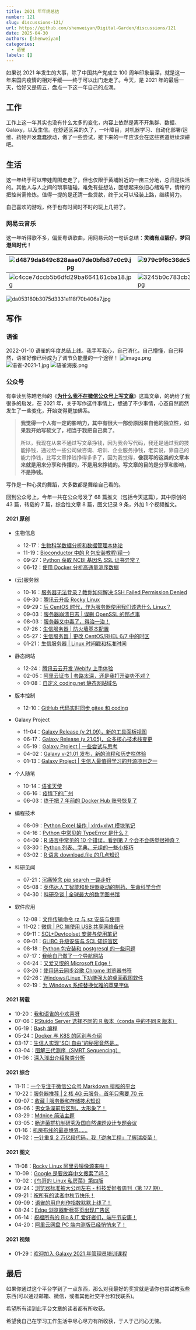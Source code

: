 ```yaml
---
title: 2021 年年终总结
number: 121
slug: discussions-121/
url: https://github.com/shenweiyan/Digital-Garden/discussions/121
date: 2025-04-30
authors: [shenweiyan]
categories: 
  - 语雀
labels: []
---
```


如果说 2021 年发生的大事，除了中国共产党成立 100 周年印象最深，就是这一年来国内疫情的相对平缓——终于可以出门走走了。今天，是 2021 年的最后一天，恰好又是周五，盘点一下这一年自己的点滴。

<!-- more -->

## 工作

工作上这一年其实也没有什么太多的变化，内容上依然是离不开集群、数据、Galaxy，以及生信。在舒适区呆的久了，一叶障目，对机器学习、自动化部署/运维、药物开发蠢蠢欲动，做了一些尝试，接下来的一年应该会在这些赛道继续深耕吧。

## 生活

这一年终于可以带娃周围走走了，但也仅限于黄埔附近的一亩三分地，总归是快活的。其他人与人之间的琐事磕碰，难免有些想法，回想起来依旧心绪难平，情绪的把控尚需修炼。值得一提的是还清一些贷款，终于又可以轻装上路，继续努力。

自己喜欢的游戏，终于也有时间时不时的玩上几把了。

### 网易云音乐

这一年听得歌不多，偏爱粤语歌曲，用网易云的一句话总结：**灵魂有点靓仔，梦回港风时代！**

| ![d4879da849c828aae07de0bfb87c0c9.jpg](https://shub.weiyan.tech/yuque/elog-notebook-img/FoJnkqqI2Wb0NFtYPg2GM24Eda2Y.jpeg) | ![979c9f6c36dc5ad65603f9d4c4f924b.jpg](https://shub.weiyan.tech/yuque/elog-notebook-img/FtjGvFAklQtdJ6m5H5woT2S6Hrgn.jpeg) | ![87ae0b3643ec6c1a5bb56346d36ac64.jpg](https://shub.weiyan.tech/yuque/elog-notebook-img/FtutoJuwALuw8xqLXSs9wXBLT91p.jpeg) |
| ------------------------------------------------------------------------------------------------------------------------------------------------- | ------------------------------------------------------------------------------------------------------------------------------------------------- | ------------------------------------------------------------------------------------------------------------------------------------------------- |
| ![c4cce7dccb5b6dfd29ba664161cba18.jpg](https://shub.weiyan.tech/yuque/elog-notebook-img/FpizFMVTBnpUXDhRgFCCtZhOgcn5.jpeg) | ![3245b0c783cb345643dc18f83971a97.jpg](https://shub.weiyan.tech/yuque/elog-notebook-img/FsihbAQCcnMICQKdUHerqvcFkXfa.jpeg) | ![b92cecf95c5240673233906376cf8d6.jpg](https://shub.weiyan.tech/yuque/elog-notebook-img/FkP1DeRZGPYK3P1bpKk44LIwvP95.jpeg) |

![da053180b3075d3331e118f70b406a7.jpg](https://shub.weiyan.tech/yuque/elog-notebook-img/FuRsyBk9sT6JYXKZ6QCk06KN_5dS.jpeg)

## 写作

### 语雀

2022-01-10 语雀的年度总结上线。我手写我心，自己消化，自己懵懂，自己释然，语雀好像已经成为了调节负能量的一个途径！
![image.png](https://shub.weiyan.tech/yuque/elog-notebook-img/Fv81cCT_LajNLifPkZYSzX3EbYse.png)
![语雀-2021-1.jpg](https://shub.weiyan.tech/yuque/elog-notebook-img/FtfprxZKomqBzkjwAjGkp5GTuYnD.jpeg)
![语雀海报.png](https://shub.weiyan.tech/yuque/elog-notebook-img/FlGCJIvy7Eln5fzcru4esUqCY7b2.png)

### 公众号

有幸读到陈皓老师的《[**为什么我不在微信公众号上写文章**](https://www.yuque.com/shenweiyan/articles/qw325a)》这篇文章，的确给了我很多的启发，在 2021 年，关于写作这件事情上，想通了不少事情，心态自然而然发生了一些变化，开始变得更加佛系。

> **我觉得一个人有一定的影响力，其中有很大一部份原因来自他的独立性，如果我开始写软文了，相当于我把自己卖了**。
>
> 所以，我现在从来不通过写文章挣钱，因为我会写代码，我还是通过我的技能挣钱，通过给一些公司做咨询、培训、企业服务挣钱，老实说，靠自己的能力挣钱，比写文章挣钱挣得多多了，因为我觉得，**像我写的这类的文章本来就是用来分享和传播的，不是用来挣钱的。写文章的目的是分享和影响，不是挣钱。**

写作是一种心灵的舞蹈，大多数都是舞给自己看的。

回到公众号上，今年一共在公众号发了 68 篇推文（包括今天这篇），其中原创的 43 篇，转载的 7 篇，综合性文章 8 篇，图文记录 9 条，外加 1 个视频推文。

#### 2021 原创

- 生物信息

  - 12-17：[生物科学数据分析和数据管理本体论](https://mp.weixin.qq.com/s/Cq40vsktvi-9mn2xiH9Dmg)
  - 11-19：[Bioconductor 中的 R 包安装教程(续一)](https://mp.weixin.qq.com/s/qojN2kYMLq4W_RC7jSyzrg)
  - 09-27：[Python 获取 NCBI 基因名 SSL 证书异常？](https://mp.weixin.qq.com/s/vf5zmFI_ZS1bqrSRHKdz7Q)
  - 06-12：[使用 Docker 分析高通量测序数据](https://mp.weixin.qq.com/s/xlGyJeukJU_vc4M_39dvXg)

- (云)服务器

  - 10-16：[服务器无法登录？教你如何解决 SSH Failed Permission Denied](https://mp.weixin.qq.com/s/u1Dw8_2MzCdyjtci9cwJEQ)
  - 09-30：[腾讯云升级 Rocky Linux](https://mp.weixin.qq.com/s/go0j82Lh6jDcexqmVec4FA)
  - 09-29：[后 CentOS 时代，作为服务器使用我们该选什么 Linux？](https://mp.weixin.qq.com/s/n98ANL3Y1t38ZqWAyqu_dg)
  - 09-03：[服务器崩溃日志 | 误删 OpenSSL 的那点事](https://mp.weixin.qq.com/s/8yrs5j3HRBb59FkQIYrllg)
  - 08-03：[服务器又中毒了，得治一治！](https://mp.weixin.qq.com/s/hTk0wgb1sUIhsKESNTSbUg)
  - 07-26：[生信服务器 | 防火墙基本配置](https://mp.weixin.qq.com/s/twPGVKsdd7HsRkDQfDv91w)
  - 05-27：[生信服务器 | 更改 CentOS/RHEL 6/7 中的时区](https://mp.weixin.qq.com/s/eNU4YuHqxVY45raiCHXmtA)
  - 01-21：[生信服务器 | Linux 时间戳和标准时间](https://mp.weixin.qq.com/s/kF9_C23UYjjWoDg4fWyQzg)

- 静态网站

  - 12-24：[腾讯云云开发 Webify 上手体验](https://mp.weixin.qq.com/s/CosiH4w1wCTkc5H9TGGRBA)
  - 02-05：[阿里云证书 | 套路太深，还是我打开姿势不对？](https://mp.weixin.qq.com/s/pDw6_zgl6wkJgpt6WuyvsA)
  - 01-08：[自定义 coding.net 静态网站域名](https://mp.weixin.qq.com/s/i4obfyd6aJ8HsKdR7cvz3g)

- 版本控制

  - 12-10：[GitHub 代码实时同步 gitee 和 coding](https://mp.weixin.qq.com/s/4P2A1zb8VRMg9VYi_QiehQ)

- Galaxy Project

  - 11-04：[Galaxy Release (v 21.09)，新的工具面板视图](https://mp.weixin.qq.com/s/C5Av4qz1Vuxx7EBevDGyug)
  - 06-17：[Galaxy Release (v 21.05)，众多核心技术栈变更](https://mp.weixin.qq.com/s/QxA2i-4H2QPotSzfOq_4fg)
  - 05-19：[Galaxy Project | 一些尝试与思考](https://mp.weixin.qq.com/s/NrvlelvC6uLAnJhWMMLacQ)
  - 04-02：[Galaxy v-21.01 发布，新的流程和历史栏体验](https://mp.weixin.qq.com/s/JyL75dmUpz1tkDjv3DpAsg)
  - 01-13：[Galaxy Project | 生信人最值得学习的开源项目之一](https://mp.weixin.qq.com/s/BOHUzRbcCAH1LwihwBA4Yg)

- 个人随笔

  - 10-14：[语雀天使](https://mp.weixin.qq.com/s/mv6oHB7ZLw7fuz2PNtTepQ)
  - 06-16：[疫情下的广州](https://mp.weixin.qq.com/s/SVfMMIMph7jap5UcykSo8w)
  - 06-03：[终于把 7 年前的 Docker Hub 账号恢复了](https://mp.weixin.qq.com/s/dhhFLRh9RL_E2B8Vj9OSeg)

- 编程技术

  - 08-09：[Python Excel 操作 | xlrd+xlwt 模块笔记](https://mp.weixin.qq.com/s/ygCbt5nV8mOIax7FBXViCQ)
  - 04-16：[Python 中常见的 TypeError 是什么？](https://mp.weixin.qq.com/s/HcNt-WzZjipGG6dDQAgHgw)
  - 04-09：[R 语言中常见的 10 个错误，看到第 7 个会不会感觉很神奇？](https://mp.weixin.qq.com/s/5w20SbS1PuiyqP5oTXn5ZQ)
  - 03-30：[Python 列表、字典、元组的一些小技巧](https://mp.weixin.qq.com/s/-YLE-RjU0q8pBk9qlLsf1w)
  - 03-02：[R 语言 download.file 的几点知识](https://mp.weixin.qq.com/s/Cu8Q_mmkUfGGOrntPWVh1A)

- 科研见闻

  - 07-21：[沉痛悼念 pip search 一路走好](https://mp.weixin.qq.com/s/S2JRu-F_-LQRt5LYh_QaOA)
  - 05-08：[英伟达人工智能和处理器驱动的制药、生命科学合作](https://mp.weixin.qq.com/s/uqydAoNRY0wSXqmdWCuq-Q)
  - 04-30：[科研杂谈 | 全球最大的数字图书馆](https://mp.weixin.qq.com/s/hA6966BeDvk1-AY8TlL_JA)

- 软件应用
  - 12-08：[文件传输命令 rz 与 sz 安装与使用](https://mp.weixin.qq.com/s/Zy1AGsM5rMJH9ngrfB1x1A)
  - 11-02：[微信 | PC 端使用 USB 共享网络备份](https://mp.weixin.qq.com/s/0VrkNotpF6KlNVJq36sn9A)
  - 09-11：[SCL+Devtoolset 安装与使用笔记](https://mp.weixin.qq.com/s/GrSg8RdjlAAOTmgzpdf8zg)
  - 09-01：[GLIBC 升级安装与 SCL 知识盲区](https://mp.weixin.qq.com/s/IsPIGknkXLsHx7MgiCcz7g)
  - 08-18：[Python 包安装和 postgresql 的一些问题](https://mp.weixin.qq.com/s/_sVajE6uutLsdR4pHLmwmQ)
  - 07-17：[我给自己做了一个导航网站](https://mp.weixin.qq.com/s/gVWGjxG9qd7qSyX3N8Zgag)
  - 04-24：[又爱又恨的 Microsoft Edge！](https://mp.weixin.qq.com/s/ArseLf89u76cHZzHE1l-JQ)
  - 03-26：[使用码云同步谷歌 Chrome 浏览器书签](https://mp.weixin.qq.com/s/DXEmYz8akoDtshE1ziaG2g)
  - 02-26：[Windows/Linux 下功能强大的桌面截图软件](https://mp.weixin.qq.com/s/aHvkdwsPP3OBhUcXDMhkQQ)
  - 02-19：[为 Windows 系统替换优雅的苹果字体](https://mp.weixin.qq.com/s/2XId7dvAc_mMUszzRKeSiw)

#### 2021 转载

- 10-20：[我和语雀的小欢喜呀](https://mp.weixin.qq.com/s/nnE_M7isih3komrw3pccGw)
- 07-06：[RStuido Server 选择不同的 R 版本（conda 中的不同 R 版本）](https://mp.weixin.qq.com/s/2v1c_Nlk5OhSL3O8k2N9Tw)
- 06-19：[Bash 编程](https://mp.weixin.qq.com/s/w67bOn2FRO0B4gB8wULHIw)
- 05-24：[Docker 与 K8S 的区别与介绍](https://mp.weixin.qq.com/s/vE5FbxK7ZPC-_V3yFKojmA)
- 03-17：[生信人实现“SCI 自由”的秘密竟然是…](https://mp.weixin.qq.com/s/zY9-HHyUTFE7rTUMef_cuQ)
- 03-04：[图解三代测序（SMRT Sequencing）](https://mp.weixin.qq.com/s/OFGKfsAfqPU_o1PpKpKb7Q)
- 01-06：[深入浅出介绍聚类分析](https://mp.weixin.qq.com/s/ggHhyN2Z38vJr64e7CYfyA)

#### 2021 综合

- 11-11：[一个专注于微信公众号 Markdown 排版的平台](https://mp.weixin.qq.com/s/FMMx943coYWvgr1uUbTCfQ)
- 10-22：[服务器推荐 | 2 核 4G 云服务，首年只需要 70 元](https://mp.weixin.qq.com/s/Jyxznyztoxx0NKalz7o_9A)
- 09-07：[收藏 | 服务器和存储技术知识](https://mp.weixin.qq.com/s/iRbpQi6wS_lSdRchwVj8Fw)
- 09-06：[男女洗澡前后区别，太形象了！](https://mp.weixin.qq.com/s/ycc06QYh4Ef6sGBbCAKXHQ)
- 03-29：[Mdnice 简洁主题](https://mp.weixin.qq.com/s/61OBH4coZDeBHPbbAJekog)
- 03-05：[肠道菌群机制研究及国自然课题设计专题会议](https://mp.weixin.qq.com/s/_eBBAu_RotajMz4f0rY9EA)
- 01-16：[机房布线的最高境界……](https://mp.weixin.qq.com/s/BWIKU-yCaDLxSedc7mxJBA)
- 01-02：[一针重复 2 万亿段代码，我「逆向工程」了辉瑞疫苗！](https://mp.weixin.qq.com/s/5-PHC4myrc3FNzy0eqxs1Q)

#### 2021 图文

- 11-08：[Rocky Linux 阿里云镜像源来啦！](https://mp.weixin.qq.com/s/5WnnAeWxivE9XC1eBOfDvw)
- 10-09：[Google 是要放弃中文搜索了吗？](https://mp.weixin.qq.com/s/fMN41JojYEOs_RWfeztuQg)
- 10-02：[《鸟哥的 Linux 私房菜》第四版](https://mp.weixin.qq.com/s/eh8O7uxru1j6EqN22MsQpg)
- 09-24：[浏览器标准被大公司左右 - 科技爱好者周刊（第 177 期）](https://mp.weixin.qq.com/s/rcH6bNQw-fgh-NuCyHAHaA)
- 09-21：[祝所有的读者中秋节快乐！](https://mp.weixin.qq.com/s/jT3s7OiDtT7WWobZXkdzKQ)
- 09-09：[语雀的用户创作指数默默上线了！](https://mp.weixin.qq.com/s/OL9SVmQTvXZS8fqoQwrmBw)
- 08-24：[Edge 浏览器新标签页出现广告区](https://mp.weixin.qq.com/s/mk1rdAEJhi9JnXvdrrQgKg)
- 06-14：[祝福所有的 Bio & IT 爱好者们，端午节安康！](https://mp.weixin.qq.com/s/cEjIU8HkjvHiosOL2tmtHQ)
- 04-20：[阿里云网盘 PC 端内测版已经悄悄来了！](https://mp.weixin.qq.com/s/9POhcHVTVTIV-26Dd01KBA)

#### 2021 视频

- 01-29：[欢迎加入 Galaxy 2021 年管理员培训课程](https://mp.weixin.qq.com/s/OGwFPqPTsCR3HlW2Q7lceA)

## 最后

如果你通过这个平台学到了一点东西，那么对我最好的奖赏就是请你也尝试教我些东西(可以通过邮箱、微信，或者其他社交平台和我联系)。

希望所有读到此平台文章的读者都有所收获。

希望我自己在学习工作生活中尽心尽力有所收获，于人于己问心无愧。

<script src="https://giscus.app/client.js"
	data-repo="shenweiyan/Digital-Garden"
	data-repo-id="R_kgDOKgxWlg"
	data-mapping="number"
	data-term="121"
	data-reactions-enabled="1"
	data-emit-metadata="0"
	data-input-position="bottom"
	data-theme="light"
	data-lang="zh-CN"
	crossorigin="anonymous"
	async>
</script>
